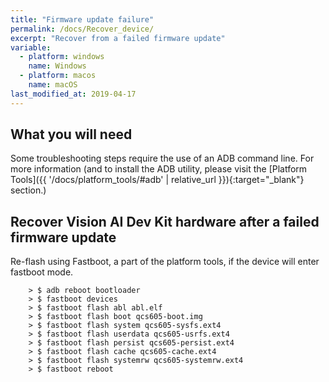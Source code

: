 ```yaml
---
title: "Firmware update failure"
permalink: /docs/Recover_device/
excerpt: "Recover from a failed firmware update"
variable:
  - platform: windows
    name: Windows
  - platform: macos
    name: macOS
last_modified_at: 2019-04-17
---
```

## What you will need

Some troubleshooting steps require the use of an ADB command line. For more information (and to install the ADB utility, please visit the [Platform Tools]({{ '/docs/platform_tools/#adb' | relative_url }}){:target="_blank"} section.)

## Recover Vision AI Dev Kit hardware after a failed firmware update

Re-flash using Fastboot, a part of the platform tools, if the device will enter fastboot mode.

```terminal
    > $ adb reboot bootloader
    > $ fastboot devices
    > $ fastboot flash abl abl.elf
    > $ fastboot flash boot qcs605-boot.img
    > $ fastboot flash system qcs605-sysfs.ext4
    > $ fastboot flash userdata qcs605-usrfs.ext4
    > $ fastboot flash persist qcs605-persist.ext4
    > $ fastboot flash cache qcs605-cache.ext4
    > $ fastboot flash systemrw qcs605-systemrw.ext4
    > $ fastboot reboot
```
